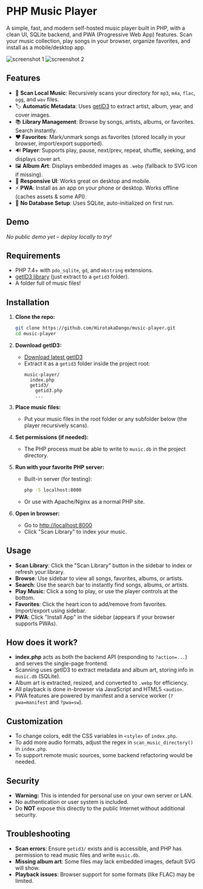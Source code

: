 # PHP Music Player

A simple, fast, and modern self-hosted music player built in PHP, with a clean UI, SQLite backend, and PWA (Progressive Web App) features. Scan your music collection, play songs in your browser, organize favorites, and install as a mobile/desktop app.

![screenshot 1](https://github.com/user-attachments/assets/95573c62-7bf9-4ea5-9bf2-0fbea11a427c)
![screenshot 2](https://github.com/user-attachments/assets/ccb66c16-0679-49dc-ac34-1ea0513e98d5)

## Features

- 🎵 **Scan Local Music**: Recursively scans your directory for `mp3`, `m4a`, `flac`, `ogg`, and `wav` files.
- 🏷️ **Automatic Metadata**: Uses [getID3](https://github.com/JamesHeinrich/getID3) to extract artist, album, year, and cover images.
- 📚 **Library Management**: Browse by songs, artists, albums, or favorites. Search instantly.
- ❤️ **Favorites**: Mark/unmark songs as favorites (stored locally in your browser, import/export supported).
- 🔊 **Player**: Supports play, pause, next/prev, repeat, shuffle, seeking, and displays cover art.
- 🖼️ **Album Art**: Displays embedded images as `.webp` (fallback to SVG icon if missing).
- 📱 **Responsive UI**: Works great on desktop and mobile.
- ⚡ **PWA**: Install as an app on your phone or desktop. Works offline (caches assets & some API).
- 🚀 **No Database Setup**: Uses SQLite, auto-initialized on first run.

## Demo

_No public demo yet – deploy locally to try!_

## Requirements

- PHP 7.4+ with `pdo_sqlite`, `gd`, and `mbstring` extensions.
- [getID3 library](https://github.com/JamesHeinrich/getID3) (just extract to a `getid3` folder).
- A folder full of music files!

## Installation

1. **Clone the repo:**

    ```bash
    git clone https://github.com/HirotakaDango/music-player.git
    cd music-player
    ```

2. **Download getID3:**

    - [Download latest getID3](https://github.com/JamesHeinrich/getID3/releases)
    - Extract it as a `getid3` folder inside the project root:
      ```
      music-player/
        index.php
        getid3/
          getid3.php
          ...
      ```

3. **Place music files:**

    - Put your music files in the root folder or any subfolder below (the player recursively scans).

4. **Set permissions (if needed):**

    - The PHP process must be able to write to `music.db` in the project directory.

5. **Run with your favorite PHP server:**

    - Built-in server (for testing):
      ```bash
      php -S localhost:8000
      ```
    - Or use with Apache/Nginx as a normal PHP site.

6. **Open in browser:**

    - Go to [http://localhost:8000](http://localhost:8000)
    - Click "Scan Library" to index your music.

## Usage

- **Scan Library**: Click the "Scan Library" button in the sidebar to index or refresh your library.
- **Browse**: Use sidebar to view all songs, favorites, albums, or artists.
- **Search**: Use the search bar to instantly find songs, albums, or artists.
- **Play Music**: Click a song to play, or use the player controls at the bottom.
- **Favorites**: Click the heart icon to add/remove from favorites. Import/export using sidebar.
- **PWA**: Click "Install App" in the sidebar (appears if your browser supports PWAs).

## How does it work?

- **index.php** acts as both the backend API (responding to `?action=...`) and serves the single-page frontend.
- Scanning uses getID3 to extract metadata and album art, storing info in `music.db` (SQLite).
- Album art is extracted, resized, and converted to `.webp` for efficiency.
- All playback is done in-browser via JavaScript and HTML5 `<audio>`.
- PWA features are powered by manifest and a service worker (`?pwa=manifest` and `?pwa=sw`).

## Customization

- To change colors, edit the CSS variables in `<style>` of `index.php`.
- To add more audio formats, adjust the regex in `scan_music_directory()` in `index.php`.
- To support remote music sources, some backend refactoring would be needed.

## Security

- **Warning:** This is intended for personal use on your own server or LAN.
- No authentication or user system is included.
- Do **NOT** expose this directly to the public Internet without additional security.

## Troubleshooting

- **Scan errors**: Ensure `getid3/` exists and is accessible, and PHP has permission to read music files and write `music.db`.
- **Missing album art**: Some files may lack embedded images, default SVG will show.
- **Playback issues**: Browser support for some formats (like FLAC) may be limited.
